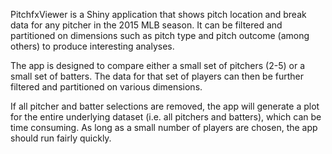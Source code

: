 PitchfxViewer is a Shiny application that shows pitch location and break data for any pitcher in the 2015 MLB season. It can be filtered and partitioned on dimensions such as pitch type and pitch outcome (among others) to produce interesting analyses.

The app is designed to compare either a small set of pitchers (2-5) or a small set of batters. The data for that set of players can then be further filtered and partitioned on various dimensions. 

If all pitcher and batter selections are removed, the app will generate a plot for the entire underlying dataset (i.e. all pitchers and batters), which can be time consuming. As long as a small number of players are chosen, the app should run fairly quickly.